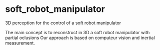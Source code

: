 # soft_robot_manipulator
3D perception for the control of a soft robot manipulator

The main concept is to reconstruct in 3D a soft robot manipulator with partial oclusions
Our approach is based on computeur vision and inertial measurement.
